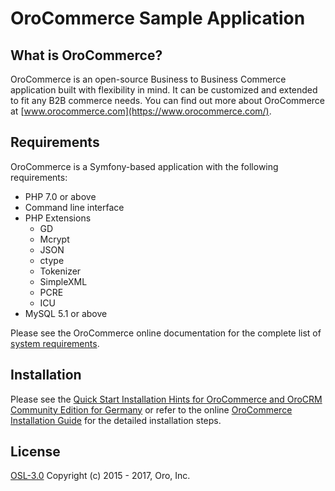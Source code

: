 OroCommerce Sample Application
==============================

What is OroCommerce?
--------------------

OroCommerce is an open-source Business to Business Commerce application built with flexibility in mind. It can be customized and extended to fit any B2B commerce needs.
You can find out more about OroCommerce at [www.orocommerce.com](https://www.orocommerce.com/).

Requirements
------------

OroCommerce is a Symfony-based application with the following requirements:

* PHP 7.0 or above
* Command line interface
* PHP Extensions
    * GD
    * Mcrypt
    * JSON
    * ctype
    * Tokenizer
    * SimpleXML
    * PCRE
    * ICU
* MySQL 5.1 or above

Please see the OroCommerce online documentation for the complete list of [system requirements](https://www.orocommerce.com/documentation/current/system-requirements).

Installation
------------

Please see the [Quick Start Installation Hints for OroCommerce and OroCRM Community Edition for Germany](https://www.orocommerce.com/documentation/current/install-upgrade/installation-quick-start-dev/commerce-crm-de) or refer to the online [OroCommerce Installation Guide](https://www.orocommerce.com/documentation/current/install-upgrade) for the detailed installation steps.

License
-------
 
[OSL-3.0](LICENSE) Copyright (c) 2015 - 2017, Oro, Inc.
